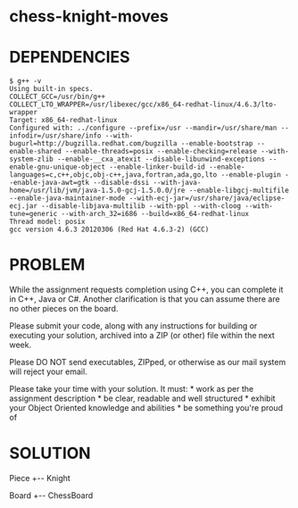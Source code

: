 chess-knight-moves
==================
DEPENDENCIES
============
```
$ g++ -v
Using built-in specs.
COLLECT_GCC=/usr/bin/g++
COLLECT_LTO_WRAPPER=/usr/libexec/gcc/x86_64-redhat-linux/4.6.3/lto-wrapper
Target: x86_64-redhat-linux
Configured with: ../configure --prefix=/usr --mandir=/usr/share/man --infodir=/usr/share/info --with-bugurl=http://bugzilla.redhat.com/bugzilla --enable-bootstrap --enable-shared --enable-threads=posix --enable-checking=release --with-system-zlib --enable-__cxa_atexit --disable-libunwind-exceptions --enable-gnu-unique-object --enable-linker-build-id --enable-languages=c,c++,objc,obj-c++,java,fortran,ada,go,lto --enable-plugin --enable-java-awt=gtk --disable-dssi --with-java-home=/usr/lib/jvm/java-1.5.0-gcj-1.5.0.0/jre --enable-libgcj-multifile --enable-java-maintainer-mode --with-ecj-jar=/usr/share/java/eclipse-ecj.jar --disable-libjava-multilib --with-ppl --with-cloog --with-tune=generic --with-arch_32=i686 --build=x86_64-redhat-linux
Thread model: posix
gcc version 4.6.3 20120306 (Red Hat 4.6.3-2) (GCC) 
```

PROBLEM
=======

While the assignment requests completion using C++, you can complete it in C++,
Java or C#. Another clarification is that you can assume there are no other
pieces on the board.
 
Please submit your code, along with any instructions for building or executing
your solution, archived into a ZIP (or other) file within the next week.
 
Please DO NOT send executables, ZIPped, or otherwise as our mail system will
reject your email.
 
Please take your time with your solution. It must:
    * work as per the assignment description
    * be clear, readable and well structured
    * exhibit your Object Oriented knowledge and abilities
    * be something you're proud of
 
SOLUTION
========

Piece
+-- Knight

Board
+-- ChessBoard

